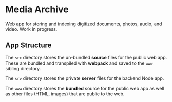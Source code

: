 # Media Archive

Web app for storing and indexing digitized documents, photos, audio, and video. Work in progress.

## App Structure

The `src` directory stores the un-bundled **source** files for the public web app. These are bundled and transpiled with **webpack** and saved to the `www` sibling directory.

The `srv` directory stores the private **server** files for the backend Node app.

The `www` directory stores the **bundled** source for the public web app as well as other files (HTML, images) that are public to the web.
